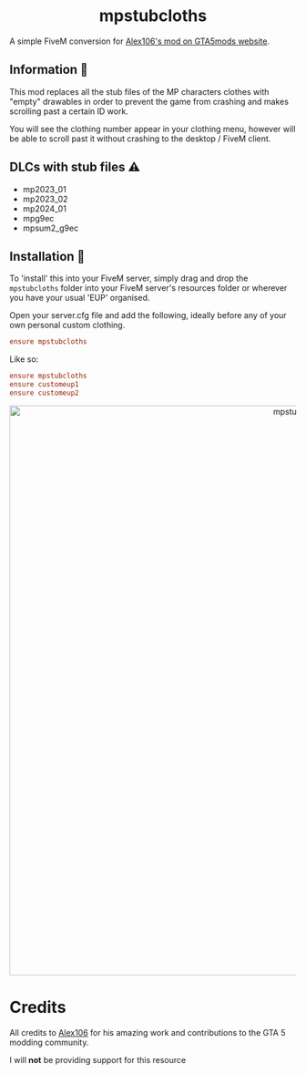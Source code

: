 <h1 align="center">mpstubcloths</h1>

A simple FiveM conversion for [Alex106's mod on GTA5mods website](https://www.gta5-mods.com/player/mp-stub-clothes-patch).

## Information 📜
This mod replaces all the stub files of the MP characters clothes with "empty" drawables in order to prevent the game from crashing and makes scrolling past a certain ID work.

You will see the clothing number appear in your clothing menu, however will be able to scroll past it without crashing to the desktop / FiveM client.

## DLCs with stub files ⚠️
- mp2023_01
- mp2023_02
- mp2024_01
- mpg9ec
- mpsum2_g9ec

## Installation 💾

To 'install' this into your FiveM server, simply drag and drop the `mpstubcloths` folder into your FiveM server's resources folder or wherever you have your usual 'EUP' organised.

Open your server.cfg file and add the following, ideally before any of your own personal custom clothing.

```cfg
ensure mpstubcloths
```

Like so:

```cfg
ensure mpstubcloths
ensure customeup1
ensure customeup2
```


<p align="center">
  <img src="https://img.gta5-mods.com/q85-w800/images/mp-stub-clothes-patch/a4f90b-GTA5_2024_01_02_19_22_20_302.png" width="1000" alt="mpstubcloths">
</p>

# Credits

All credits to [Alex106](https://www.gta5-mods.com/users/Alex106) for his amazing work and contributions to the GTA 5 modding community.

I will <b>not</b> be providing support for this resource 
